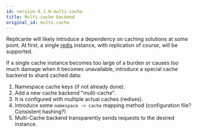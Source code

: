 ```yaml
---
id: version-0.1.0-multi-cache
title: Multi-cache backend
original_id: multi-cache
---
```


Replicante will likely introduce a dependency on caching solutions at some point.
At first, a single [redis](https://redis.io/) instance, with replication of course, will be supported.

If a single cache instance becomes too large of a burden or causes too much damage when it becomes
unavailable, introduce a special cache backend to shard cached data:

  1. Namespace cache keys (if not already done).
  2. Add a new cache backend "multi-cache".
  3. It is configured with multiple actual caches (redises).
  4. Introduce some `namespace -> cache` mapping method (configuration file? Consistent hashing?)
  5. Multi-Cache backend transparently sends requests to the desired instance.

